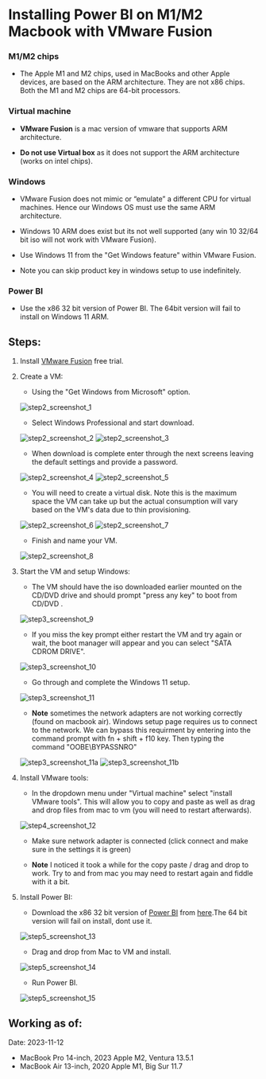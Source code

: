 # Installing Power BI on M1/M2 Macbook with VMware Fusion

### M1/M2 chips 

- The Apple M1 and M2 chips, used in MacBooks and other Apple devices, are based on the ARM architecture. They are not x86 chips. Both the M1 and M2 chips are 64-bit processors.

### Virtual machine

- **VMware Fusion** is a mac version of vmware that supports ARM architecture.

- **Do not use Virtual box** as it does not support the ARM architecture (works on intel chips).

### Windows

- VMware Fusion does not mimic or “emulate” a different CPU for virtual machines. Hence our Windows OS must use the same ARM architecture.

- Windows 10 ARM does exist but its not well supported (any win 10 32/64 bit iso will not work with VMware Fusion). 

- Use Windows 11 from the "Get Windows feature" within VMware Fusion.

- Note you can skip product key in windows setup to use indefinitely.

### Power BI

- Use the x86 32 bit version of Power BI. The 64bit version will fail to install on Windows 11 ARM.

## Steps:

1) Install [VMware Fusion](https://www.vmware.com/au/products/fusion.html) free trial.
2) Create a VM:
    - Using the "Get Windows from Microsoft" option.

    ![step2_screenshot_1](./imgs/s1.png)

    - Select Windows Professional and start download.

     ![step2_screenshot_2](./imgs/s2.png)
     ![step2_screenshot_3](./imgs/s3.png)

    - When download is complete enter through the next screens leaving the default settings and provide a password.

    ![step2_screenshot_4](./imgs/s4.png)
    ![step2_screenshot_5](./imgs/s5.png)

    - You will need to create a virtual disk. Note this is the maximum space the VM can take up but the actual consumption will vary based on the VM's data due to thin provisioning.

    ![step2_screenshot_6](./imgs/s6.png)
    ![step2_screenshot_7](./imgs/s7.png)

    - Finish and name your VM.

    ![step2_screenshot_8](./imgs/s8.png)


3) Start the VM and setup Windows:
    - The VM should have the iso downloaded earlier mounted on the CD/DVD drive and should prompt "press any key" to boot from CD/DVD .
    
    ![step3_screenshot_9](./imgs/s9.png)

    - If you miss the key prompt either restart the VM and try again or wait, the boot manager will appear and you can select "SATA CDROM DRIVE".
    
    ![step3_screenshot_10](./imgs/s10.png)

    - Go through and complete the Windows 11 setup.

    ![step3_screenshot_11](./imgs/s11.png)

    - **Note** sometimes the network adapters are not working correctly (found on macbook air). Windows setup page requires us to connect to the network. We can bypass this requirment by entering into the command prompt with fn + shift + f10 key. Then typing the command "OOBE\BYPASSNRO"

    ![step3_screenshot_11a](./imgs/s11a.jpeg)
    ![step3_screenshot_11b](./imgs/s11b.jpeg)

4) Install VMware tools:
    - In the dropdown menu under "Virtual machine" select "install VMware tools". This will allow you to copy and paste as well as drag and drop files from mac to vm (you will need to restart afterwards).

    ![step4_screenshot_12](./imgs/s12.png)

    - Make sure network adapter is connected (click connect and make sure in the settings it is green)

    - **Note** I noticed it took a while for the copy paste / drag and drop to work. Try to and from mac you may need to restart again and fiddle with it a bit.

5) Install Power BI:
    - Download the x86 32 bit version of [Power BI](https://powerbi.microsoft.com/en-us/downloads/) from [here](https://www.microsoft.com/en-us/download/details.aspx?id=58494).The 64 bit version will fail on install, dont use it.

    ![step5_screenshot_13](./imgs/s13.png)

    - Drag and drop from Mac to VM and install.

    ![step5_screenshot_14](./imgs/s14.png)
    
    - Run Power BI.

    ![step5_screenshot_15](./imgs/s15.png)


## Working as of:
Date: 2023-11-12
- MacBook Pro 14-inch, 2023 Apple M2, Ventura 13.5.1
- MacBook Air 13-inch, 2020 Apple M1, Big Sur 11.7